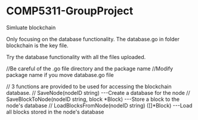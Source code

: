 # COMP5311-GroupProject
Simluate blockchain


Only focusing on the database functionality.
The database.go in folder blockchain is the key file.


Try the database functionality with all the files uploaded.


//Be careful of the .go file directory and the package name
//Modify package name if you move database.go file

// 3 functions are provided to be used for accessing the blockchain database.
// SaveNode(nodeID string) ---Create a database for the node
// SaveBlockToNode(nodeID string, block *Block) ---Store a block to the node's database
// LoadBlocksFromNode(nodeID string) ([]*Block) ---Load all blocks stored in the node's database
